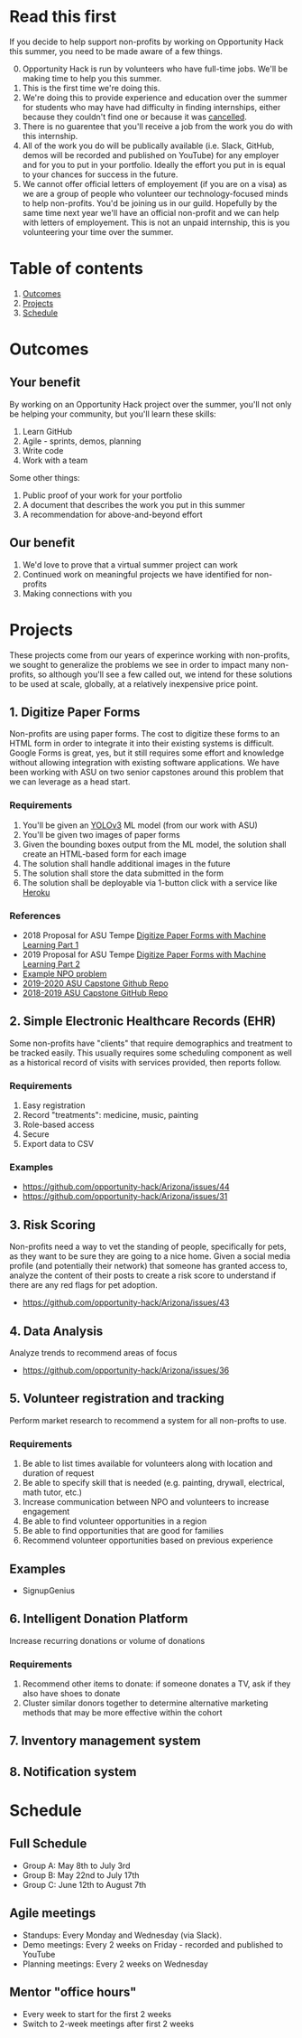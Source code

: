 # Read this first
If you decide to help support non-profits by working on Opportunity Hack this summer, you need to be made aware of a few things.

0. Opportunity Hack is run by volunteers who have full-time jobs.  We'll be making time to help you this summer.
1. This is the first time we're doing this.
2. We're doing this to provide experience and education over the summer for students who may have had difficulty in finding internships, either because they couldn't find one or because it was [cancelled](https://github.com/gcreddy42/hiring2020).
3. There is no guarentee that you'll receive a job from the work you do with this internship.
4. All of the work you do will be publically available (i.e. Slack, GitHub, demos will be recorded and published on YouTube) for any employer and for you to put in your portfolio.  Ideally the effort you put in is equal to your chances for success in the future.
5. We cannot offer official letters of employement (if you are on a visa) as we are a group of people who volunteer our technology-focused minds to help non-profits.  You'd be joining us in our guild.  Hopefully by the same time next year we'll have an official non-profit and we can help with letters of employement.  This is not an unpaid internship, this is you volunteering your time over the summer.


# Table of contents
1. [Outcomes](#outcomes)
2. [Projects](#projects)
3. [Schedule](#schedule)


# Outcomes
## Your benefit
By working on an Opportunity Hack project over the summer, you'll not only be helping your community, but you'll learn these skills:
1. Learn GitHub
2. Agile - sprints, demos, planning
3. Write code
4. Work with a team

Some other things:
1. Public proof of your work for your portfolio
2. A document that describes the work you put in this summer
3. A recommendation for above-and-beyond effort

## Our benefit
1. We'd love to prove that a virtual summer project can work
2. Continued work on meaningful projects we have identified for non-profits
3. Making connections with you

# Projects
These projects come from our years of experince working with non-profits, we sought to generalize the problems we see in order to impact many non-profits, so although you'll see a few called out, we intend for these solutions to be used at scale, globally, at a relatively inexpensive price point.


## 1. Digitize Paper Forms
Non-profits are using paper forms.  The cost to digitize these forms to an HTML form in order to integrate it into their existing systems is difficult.  Google Forms is great, yes, but it still requires some effort and knowledge without allowing integration with existing software applications.  We have been working with ASU on two senior capstones around this problem that we can leverage as a head start.

### Requirements
1. You'll be given an [YOLOv3](https://pjreddie.com/darknet/yolo/) ML model (from our work with ASU)
2. You'll be given two images of paper forms
3. Given the bounding boxes output from the ML model, the solution shall create an HTML-based form for each image
4. The solution shall handle additional images in the future
5. The solution shall store the data submitted in the form
6. The solution shall be deployable via 1-button click with a service like [Heroku](https://www.heroku.com/)

### References
- 2018 Proposal for ASU Tempe [Digitize Paper Forms with Machine Learning Part 1](https://docs.google.com/document/d/1xZSuvGs2s-AP4staL0lyeUUDJCBc_DggPglEpLoMZI8/edit?usp=sharing)
- 2019 Proposal for ASU Tempe [Digitize Paper Forms with Machine Learning Part 2](https://docs.google.com/document/d/1nXNlYUaABAfAKbmi1ZnU79VgFa7B5NLPTkdw4dxIRVU/edit?usp=sharing)
- [Example NPO problem](https://github.com/opportunity-hack/Arizona/issues/46)
- [2019-2020 ASU Capstone Github Repo](https://github.com/MrPanda1/YOLO-FormDataset)
- [2018-2019 ASU Capstone GitHub Repo](https://github.com/opportunity-hack/digitize-paper-forms)

## 2. Simple Electronic Healthcare Records (EHR)
Some non-profits have "clients" that require demographics and treatment to be tracked easily.  This usually requires some scheduling component as well as a historical record of visits with services provided, then reports follow.
### Requirements
1. Easy registration
2. Record "treatments": medicine, music, painting
3. Role-based access
4. Secure
5. Export data to CSV
### Examples
- https://github.com/opportunity-hack/Arizona/issues/44
- https://github.com/opportunity-hack/Arizona/issues/31

## 3. Risk Scoring
Non-profits need a way to vet the standing of people, specifically for pets, as they want to be sure they are going to a nice home.  Given a social media profile (and potentially their network) that someone has granted access to, analyze the content of their posts to create a risk score to understand if there are any red flags for pet adoption.
- https://github.com/opportunity-hack/Arizona/issues/43

## 4. Data Analysis
Analyze trends to recommend areas of focus
- https://github.com/opportunity-hack/Arizona/issues/36


## 5. Volunteer registration and tracking
Perform market research to recommend a system for all non-profts to use.
### Requirements
1. Be able to list times available for volunteers along with location and duration of request
2. Be able to specify skill that is needed (e.g. painting, drywall, electrical, math tutor, etc.)
3. Increase communication between NPO and volunteers to increase engagement
4. Be able to find volunteer opportunities in a region
5. Be able to find opportunities that are good for families
6. Recommend volunteer opportunities based on previous experience
## Examples
- SignupGenius 


## 6. Intelligent Donation Platform
Increase recurring donations or volume of donations
### Requirements
1. Recommend other items to donate: if someone donates a TV, ask if they also have shoes to donate
2. Cluster similar donors together to determine alternative marketing methods that may be more effective within the cohort


## 7. Inventory management system

## 8. Notification system



# Schedule
## Full Schedule
- Group A: May 8th to July 3rd
- Group B: May 22nd to July 17th
- Group C: June 12th to August 7th

## Agile meetings
- Standups: Every Monday and Wednesday (via Slack).  
- Demo meetings: Every 2 weeks on Friday - recorded and published to YouTube
- Planning meetings: Every 2 weeks on Wednesday

## Mentor "office hours"
- Every week to start for the first 2 weeks
- Switch to 2-week meetings after first 2 weeks
